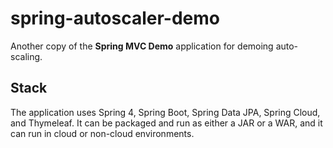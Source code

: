 spring-autoscaler-demo
======================

Another copy of the __Spring MVC Demo__ application for demoing auto-scaling. 

Stack
-------
The application uses Spring 4, Spring Boot, Spring Data JPA, Spring Cloud, and Thymeleaf.  It can be packaged and run as either a JAR or a WAR, and it can run in cloud or non-cloud environments.
